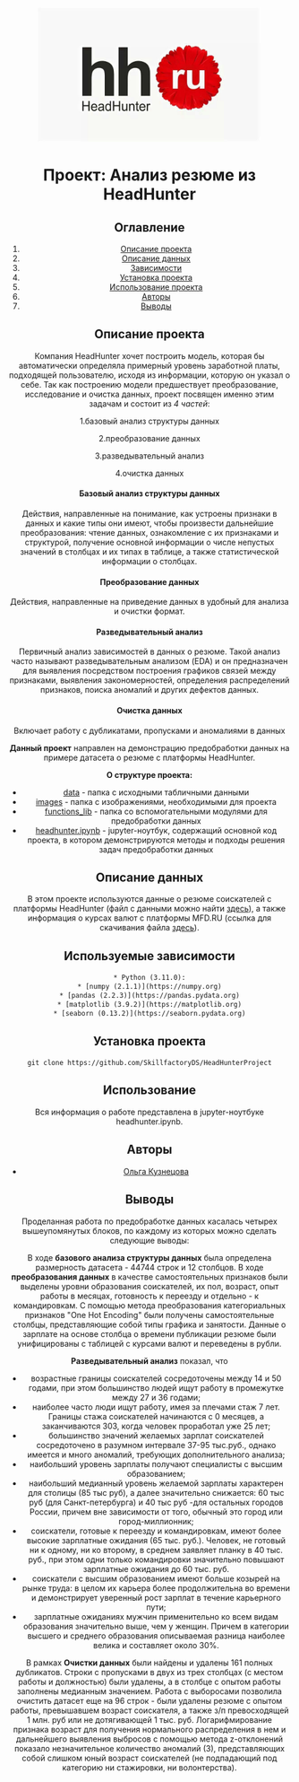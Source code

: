 
<center> <img src = https://raw.githubusercontent.com/AndreyRysistov/DatasetsForPandas/main/hh%20label.jpg alt="drawing" style="width:400px;">

# <center> Проект: Анализ резюме из HeadHunter </center>
## Оглавление
1. [Описание проекта](#Описание-проекта)
2. [Описание данных](#Описание-данных)
3. [Зависимости](#Зависимости)
4. [Установка проекта](#Установка-проекта)
5. [Использование проекта](#Использование-проекта)
6. [Авторы](#Авторы)
7. [Выводы](Использование-проекта)

## Описание проекта

Компания HeadHunter хочет построить модель, которая бы автоматически определяла примерный уровень заработной платы, подходящей пользователю, исходя из информации, которую он указал о себе. Так как построению модели предшествует преобразование, исследование и очистка данных, проект посвящен именно этим задачам и состоит из _4 частей_:

1.базовый анализ структуры данных

2.преобразование данных

3.разведывательный анализ

4.очистка данных

#### **Базовый анализ структуры данных**
Действия, направленные на понимание, как устроены признаки в данных и какие типы они имеют, чтобы произвести дальнейшие преобразования: чтение данных, ознакомление с их признаками и структурой, получение основной информации о числе непустых значений в столбцах и их типах в таблице, а также статистической информации о столбцах.

#### **Преобразование данных**
Действия, направленные на приведение данных в удобный для анализа и очистки формат.

#### **Разведывательный анализ**
Первичный анализ зависимостей в данных о резюме. Такой анализ часто называют разведывательным анализом (EDA) и он предназначен для выявления посредством построения графиков связей между признаками, выявления закономерностей, определения распределений признаков, поиска аномалий и других дефектов данных.

#### **Очистка данных**
Включает работу с дубликатами, пропусками и аномалиями в данных

**Данный проект** направлен на демонстрацию предобработки данных на примере датасета о резюме c платформы HeadHunter.

**О структуре проекта:**
* [data](./data) - папка с исходными табличными данными
* [images](./images) - папка с изображениями, необходимыми для проекта
* [functions_lib](./functions_lib) - папка со вспомогательными модулями для предобработки данных 
* [headhunter.ipynb](./headhunter.ipynb) - jupyter-ноутбук, содержащий основной код проекта, в котором демонстрируются методы и подходы решения задач предобработки данных


## Описание данных
В этом проекте используются данные о резюме соискателей с платформы HeadHunter (файл с данными можно найти [здесь](https://drive.google.com/file/d/1Kb78mAWYKcYlellTGhIjPI-bCcKbGuTn/view)), а также информация о курсах валют с платформы MFD.RU (ссылка для скачивания файла [здесь](https://mfd.ru/export/#Alias=false&Period=1&timeframeValue=1&timeframeDatePart=day&StartDate=04.10.2021&EndDate=04.10.2021&SaveFormat=0&SaveMode=0&FieldSeparator=%253b&DecimalSeparator=.&DateFormat=yyyyMMdd&TimeFormat=HHmmss&AddHeader=true&RecordFormat=0&Fill=false)).

## Используемые зависимости
    * Python (3.11.0):
    * [numpy (2.1.1)](https://numpy.org)
    * [pandas (2.2.3)](https://pandas.pydata.org)
    * [matplotlib (3.9.2)](https://matplotlib.org)
    * [seaborn (0.13.2)](https://seaborn.pydata.org)

## Установка проекта

```
git clone https://github.com/SkillfactoryDS/HeadHunterProject
```

## Использование
Вся информация о работе представлена в jupyter-ноутбуке headhunter.ipynb.

## Авторы

* [Ольга Кузнецова](https://github.com/GithubberOlga)

## Выводы
Проделанная работа по предобработке данных касалась четырех вышеупомянутых блоков, по каждому из которых можно сделать следующие выводы:


В ходе **базового анализа структуры данных** была определена размерность датасета - 44744 строк и 12 столбцов. В ходе **преобразования данных** в качестве самостоятельных признаков были выделены уровни образования соискателей, их пол, возраст, опыт работы в месяцах, готовность к переезду и отдельно - к командировкам. С помощью метода преобразования категориальных признаков "One Hot Encoding" были получены самостоятельные столбцы, представляющие собой типы графика и занятости. Данные о зарплате на основе столбца о времени публикации резюме были унифицированы с таблицей с курсами валют и переведены в рубли. 

**Разведывательный анализ** показал, что 
* возрастные границы соискателей сосредоточены между 14 и 50 годами, при этом большинство людей ищут работу в промежутке между 27 и 36 годами;
* наиболее часто люди ищут работу, имея за плечами стаж 7 лет. Границы стажа соискателей начинаются с 0 месяцев, а заканчиваются 303, когда человек проработал уже 25 лет;
* большинство значений желаемых зарплат соискателей сосредоточено в разумном интервале 37-95 тыс.руб., однако имеется и много аномалий, требующих дополнительного анализа;
* наибольший уровень зарплаты получают специалисты с высшим образованием;
* наибольший медианный уровень желаемой зарплаты характерен для столицы (85 тыс руб), а далее значительно снижается: 60 тыс руб (для Санкт-петербурга) и 40 тыс руб -для  остальных городов России, причем вне зависимости от того, обычный это город или город-миллионник;
* соискатели, готовые к переезду и командировкам, имеют более высокие зарплатные ожидания (65 тыс. руб.). Человек, не готовый ни к одному, ни ко второму, в среднем заявляет планку в 40 тыс. руб., при этом одни только командировки значительно повышают зарплатные ожидания до 60 тыс. руб.
* соискатели с высшим образованием имеют больше козырей на рынке труда: в целом их карьера более продолжительна во времени и демонстрирует уверенный рост зарплат в течение карьерного пути;
* зарплатные ожиданиях мужчин применительно ко всем видам образования значительно выше, чем у женщин. Причем в категории высшего и среднего образования описываемая разница наиболее велика и составляет около 30%.

В рамках **Очистки данных** были найдены и удалены 161 полных дубликатов. Строки с пропусками в двух из трех столбцах (с местом работы и должностью) были удалены, а в столбце с опытом работы заполнены медианным значением. Работа с выборосами позволила очистить датасет еще на 96 строк - были удалены резюме с опытом работы, превышавшем возраст соискателя, а также з/п превосходящей 1 млн. руб или не дотягивающей 1 тыс. руб. Логарифмирование признака возраст для получения нормального распределения в нем и дальнейшего выявления выбросов с помощью метода z-отклонений показало незначительное количество аномалий (3), представляющих собой слишком юный возраст соискателей (не подпадающий под категорию ни стажировки, ни волонтерства). 
